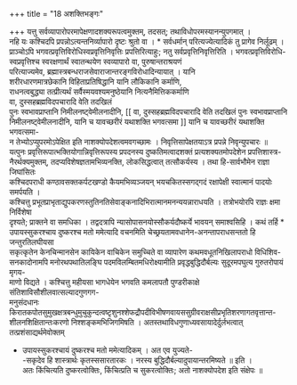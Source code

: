 +++
title = "18 अशक्तिभङ्गः"

+++
यत्तु सर्वव्यापारोपरमापेक्षणादशक्यरूपत्वमुक्तम्, तदसत्; तथाविधोपरमस्यानन्युपगमात् ।  
नहि यः कश्चिदपि प्रपन्नोऽत्यन्तनिर्व्यापारो दृष्टः श्रुतो वा । * सर्वधर्मान् परित्यज्येत्यादिकं तु प्रागेव निर्लूढम् ।  
प्राञ्चोऽपि भगवत्प्रवृत्तिविरोधिस्वप्रवृत्तिनिवृत्तिः प्रपत्तिरित्याहुः; नतु सर्वप्रवृत्तिनिवृत्तिरिति । भगवत्प्रवृत्तिविरोधि-  
स्वप्रवृत्तिश्च स्वरक्षणार्थं स्वातन्थयेण स्वव्यापारो वा, पुरुषान्तराश्रयणं  
परित्याज्यमेव, ब्रह्मास्त्रबन्धराजसेवाराजान्तरङ्गविरोधादिन्यायात् । यानि  
शरीरधारणमात्रछेकानि विहिताप्रतिषिद्धानि यानि लौकिकानि कर्माणि,  
राधनत्वबुद्ध्या तत्प्रीत्यर्थं सर्वैस्मयवश्यमनुष्ठेयानि नित्यनैमित्तिककर्माणि  
वा, दुस्सहब्रह्मविदपचारादि वेति तदखिलं  
पुनः स्वभावप्राप्तानि निमीलनष्ट्वेमीलनादीनि, [[ वा, दुस्सहब्रह्मविदपचारादि वेति तदखिलं पुनः स्वभावप्राप्तानि निमीलनष्ट्वेमीलनादीनि, यानि च यावच्छरीरं यथाशक्ति भगवत्समा ]]
यानि च यावच्छरीरं यथाशक्ति भगवत्समा-  
न तेभ्योऽप्युपरमोऽपेक्षित इति नाशक्योपदेशत्वमवगच्छामः । निवृत्तिसापेक्षतयाऽत्र प्रपन्ने निवृन्युपचारः ॥  
यत्पुनः प्रवृत्तिरूपात्भक्तियोगान्निवृत्तिरूपस्य प्रपदनस्य दुष्कतिमत्वादशक्तं प्रत्यशक्यतमोपदेशेन प्रपत्तिशास्त्र-  
नैरर्थक्यमुक्तम्, तदप्यविशेषज्ञतामभिव्यनक्ति, लोकसिद्धत्वात् तत्सौकर्यस्य । तथा हि-सार्वभौमेन राज्ञा जिघांसितः  
कश्चिदपराधी कण्ठावसक्तकर्पटखण्डो कैयमभिव्यञ्जयन् भयचकितस्सगद्गदं रक्षापेक्षी स्वात्मानं पादयोः समर्पयति ।  
कश्चित्तु प्रभूतप्राभृताद्युपकरणस्तुतिनतिसेवाङ्कनादिभिरात्मानमनन्ययन्नाराधयति । तत्रोभयोरपि राज्ञः क्षमा निर्विशेषा  
दृश्यते; प्राक्तने वा समधिका । तद्वदत्रापि न्यासोपासनयोस्सौकर्यदौष्कर्ये भावयन् समाश्वसिहि । कथं तर्हि * उपायस्सुकरश्चाय दुष्करश्च मतो ममेत्यादि वचनमिति चेच्छ्रयतामवधानेन-अनन्तापराधसन्ततो हि जन्तुरतिलघीयसा  
सकृत्कृतेन केनचिन्मानसेन कायिकेन वाचिकेन समुच्चिते वा व्यापारेण कथमवधूतनिखिलापराधो विधिशिव-  
सनकादोनामपि मनोरथपथातिलङ्घि पदमविलम्बितमधिरोक्ष्यामीति प्रवृद्धबुद्धिदौर्बल्यः सुदूरमपघुत्य गुरुतरोपायं मृगय-  
माणो विद्यते । कश्चित्तु महीयसा भागधेयेन भगवति कमलापतौ पुण्डरीकाक्षे संतिशाविसौशीलवात्सल्यादगुणगग-  
मनुसंदधानः किरातकपोतसुमुखक्षत्रबन्धुमुचुकुन्दत्वष्टृशुनश्शेफद्रौपदीविभीषणवायससुग्रीवराक्षसीप्रभृतिशरणागतवृत्तान्त-  
शीलनशिक्षितान्तःकरणो निश्शङ्कमभिजिगमिषति । अतस्तथाविधगुणाध्यवसायादेर्दुर्लभत्वात् तत्प्रशंसाद्यर्थमेवोक्तम्  
* उपायस्सुकरश्चायं दुष्करश्च मतो ममेत्यादिकम् । अत एव युज्यते-  
-सकृदेव हि शास्त्रार्थः कृतस्ससारतारकः । नरस्य बुद्धिदौर्बल्यादुपायान्तरमिष्यते ॥ इति ।  
अतः किंचित्यति दुष्करत्वोक्तिः, किंचित्प्रति च सुकरत्वोक्तिः; अतो नाशक्योपदेश इति संक्षेपः ॥
